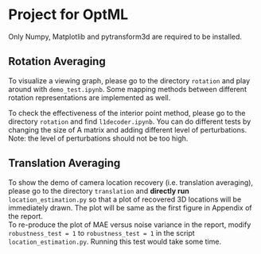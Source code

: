 # Project for OptML

Only Numpy, Matplotlib and pytransform3d are required to be installed.  

## Rotation Averaging
To visualize a viewing graph, please go to the directory `rotation` and play around with `demo_test.ipynb`. Some mapping methods between different rotation representations are implemented as well.

To check the effectiveness of the interior point method, please go to the directory `rotation` and find `l1decoder.ipynb`. You can do different tests by changing the size of A matrix and adding different level of perturbations. Note: the level of perturbations should not be too high.

## Translation Averaging

To show the demo of camera location recovery (i.e. translation averaging), please go to the directory `translation` and **directly run** `location_estimation.py` so that a plot of recovered 3D locations will be immediately drawn. The plot will be same as the first figure in Appendix of the report.  
To re-produce the plot of MAE versus noise variance in the report, modify `robustness_test = 1` to `robustness_test = 1` in the script `location_estimation.py`. Running this test would take some time.  
